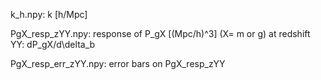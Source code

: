 k_h.npy: k [h/Mpc]

PgX_resp_zYY.npy: response of P_gX [(Mpc/h)^3] (X= m or g) at redshift YY: dP_gX/d\delta_b

PgX_resp_err_zYY.npy: error bars on PgX_resp_zYY
